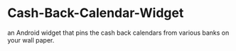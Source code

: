 # Cash-Back-Calendar-Widget
an Android widget that pins the cash back calendars from various banks on your wall paper.
